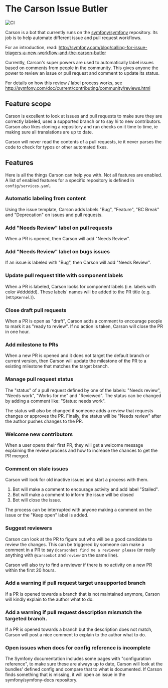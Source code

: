 The Carson Issue Butler
=======================

![CI](https://github.com/carsonbot/carsonbot/workflows/CI/badge.svg)

Carson is a bot that currently runs on the [symfony/symfony](https://github.com/symfony/symfony)
repository. Its job is to help automate different issue and pull request
workflows.

For an introduction, read: http://symfony.com/blog/calling-for-issue-triagers-a-new-workflow-and-the-carson-butler

Currently, Carson's super powers are used to automatically label issues based
on comments from people in the community. This gives anyone the power to review
an issue or pull request and comment to update its status.

For details on how this review / label process works, see http://symfony.com/doc/current/contributing/community/reviews.html

## Feature scope

Carson is excellent to look at issues and pull requests to make sure they are correctly
labeled, uses a supported branch or to say hi to new contributors. Carson also likes
cloning a repository and run checks on it time to time, ie making sure all translations
are up to date.

Carson will never read the contents of a pull requests, ie it never parses the code
to check for typos or other automated fixes.

## Features

Here is all the things Carson can help you with. Not all features are enabled. A
list of enabled features for a specific repository is defined in `config/services.yaml`.

### Automatic labeling from content

Using the issue template, Carson adds labels "Bug", "Feature", "BC Break"
and "Deprecation" on issues and pull requests.

### Add "Needs Review" label on pull requests

When a PR is opened, then Carson will add "Needs Review".

### Add "Needs Review" label on bugs issues

If an issue is labeled with "Bug", then Carson will add "Needs Review".

### Update pull request title with component labels

When a PR is labeled, Carson looks for component labels (i.e. labels with color #dddddd).
These labels' names will be added to the PR title (e.g. `[HttpKernel]`).

### Close draft pull requests

When a PR is open as "draft", Carson adds a comment to encourage people to mark it as
"ready to review". If no action is taken, Carson will close the PR in one hour.

### Add milestone to PRs

When a new PR is opened and it does not target the default branch or current version, then
Carson will update the milestone of the PR to a existing milestone that matches the target branch.

### Manage pull request status

The "status" of a pull request defined by one of the labels: "Needs review", "Needs work",
"Works for me" and "Reviewed". The status can be changed by adding a comment like:
"Status: needs work".

The status will also be changed if someone adds a review that requests changes or
approves the PR. Finally, the status will be "Needs review" after the author pushes
changes to the PR.

### Welcome new contributors

When a user opens their first PR, they will get a welcome message explaining the
review process and how to increase the chances to get the PR merged.

### Comment on stale issues

Carson will look for old inactive issues and start a process with them.

1. Bot will make a comment to encourage activity and add label "Stalled".
1. Bot will make a comment to inform the issue will be closed
1. Bot will close the issue.

The process can be interrupted with anyone making a comment on the issue or the
"Keep open" label is added.

### Suggest reviewers

Carson can look at the PR to figure out who will be a good candidate to review the
changes. This can be triggered by someone can make a comment in a PR to say
`@carsonbot find me a reviewer please` (or really anything with `@carsonbot` and
`review` on the same line).

Carson will also try to find a reviewer if there is no activity on a new PR within
the first 20 hours.

### Add a warning if pull request target unsupported branch

If a PR is opened towards a branch that is not maintained anymore, Carson will
kindly explain to the author what to do.

### Add a warning if pull request description mismatch the targeted branch.

If a PR is opened towards a branch but the description does not match, Carson will
post a nice comment to explain to the author what to do.

### Open issues when docs for config reference is incomplete

The Symfony documentation includes some pages with "configuration reference", to
make sure these are always up to date, Carson will look at the bundles' defined
config and compare that to what is documented. If Carson finds something that is
missing, it will open an issue in the symfony/symfony-docs repository.
